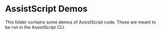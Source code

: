 # AssistScript Demos

This folder contains some demos of AssistScript code. These are meant to be run in the AssistScript CLI.